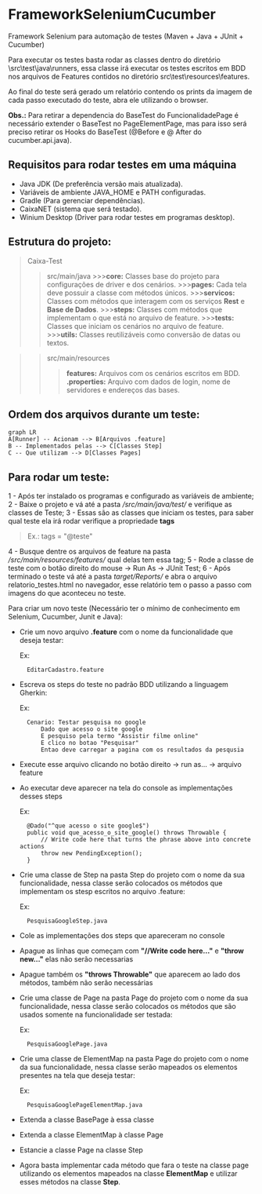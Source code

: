 # FrameworkSeleniumCucumber

Framework Selenium para automação de testes (Maven + Java + JUnit + Cucumber)

Para executar os testes basta rodar as classes dentro do diretório \src\test\java\runners, essa classe irá executar os testes escritos em BDD nos arquivos de Features contidos no diretório src\test\resources\features.

Ao final do teste será gerado um relatório contendo os prints da imagem de cada passo executado do teste, abra ele utilizando o browser.

**Obs.:** Para retirar a dependencia do BaseTest do FuncionalidadePage é necessário extender o BaseTest no PageElementPage, mas para isso será preciso retirar os Hooks do BaseTest (@Before e @ After do cucumber.api.java).

## Requisitos para rodar testes em uma máquina

- Java JDK (De preferência versão mais atualizada).
- Variáveis de ambiente JAVA_HOME e PATH configuradas.
- Gradle (Para gerenciar dependências).
- CaixaNET (sistema que será testado).
- Winium Desktop (Driver para rodar testes em programas desktop).

## Estrutura do projeto:

>Caixa-Test
>>src/main/java
	>>>**core:** Classes base do projeto para configurações de driver e dos cenários.
	>>>**pages:** Cada tela deve possuir a classe com métodos únicos.
	>>>**servicos:** Classes com métodos que interagem com os serviços **Rest** e **Base de Dados**.
	>>>**steps:**  Classes com métodos que implementam o que está no arquivo de feature.
	>>>**tests:** Classes que iniciam os cenários no arquivo de feature.
	>>>**utils:** Classes reutilizáveis como conversão de datas ou textos.

>>src/main/resources
>>>**features:** Arquivos com os cenários escritos em BDD.
>>>**.properties:** Arquivo com dados de login, nome de servidores e endereços das bases.

## Ordem dos arquivos durante um teste:

```mermaid
graph LR
A[Runner] -- Acionam --> B[Arquivos .feature]
B -- Implementados pelas --> C[Classes Step]
C -- Que utilizam --> D[Classes Pages]
```

## Para rodar um teste:

1 - Após ter instalado os programas e configurado as variáveis de ambiente;
2 - Baixe o projeto e vá até a pasta */src/main/java/test/* e verifique as classes de Teste;
3 - Essas são as classes que iniciam os testes, para saber qual teste ela irá rodar verifique a propriedade **tags** 	  
> Ex.: tags = "@teste"

4 - Busque dentre os arquivos de feature na pasta */src/main/resources/features/* qual delas tem essa tag;
5 - Rode a classe de teste com o botão direito do mouse -> Run As -> JUnit Test;
6 - Após terminado o teste vá até a pasta *target/Reports/* e abra o arquivo relatorio_testes.html no navegador, esse relatório tem o passo a passo com imagens do que aconteceu no teste.

Para criar um novo teste (Necessário ter o mínimo de conhecimento em Selenium, Cucumber, Junit e Java):

- Crie um novo arquivo **.feature** com o nome da funcionalidade que deseja testar:

	Ex: 

		EditarCadastro.feature

- Escreva os steps do teste no padrão BDD utilizando a linguagem Gherkin:

	Ex: 
		
		Cenario: Testar pesquisa no google
			Dado que acesso o site google
			E pesquiso pela termo "Assistir filme online"
			E clico no botao "Pesquisar"
			Entao deve carregar a pagina com os resultados da pesqusia
		
- Execute esse arquivo clicando no botão direito -> run as... -> arquivo feature 
- Ao executar deve aparecer na tela do console as implementações desses steps

	Ex:  
	
		@Dado("^que acesso o site google$")
		public void que_acesso_o_site_google() throws Throwable {
	    	// Write code here that turns the phrase above into concrete actions
	    	throw new PendingException();
		}

- Crie uma classe de Step na pasta Step do projeto com o nome da sua funcionalidade, nessa classe serão colocados os métodos que implementam os stesp escritos no arquivo .feature:
	
	Ex: 
		
		PesquisaGoogleStep.java
	
- Cole as implementações dos steps que apareceram no console
- Apague as linhas  que começam com **"//Write code here..."** e **"throw new..."** elas não serão necessarias
- Apague também os **"throws Throwable"** que aparecem ao lado dos métodos, também não serão necessárias

- Crie uma classe de Page na pasta Page do projeto com o nome da sua funcionalidade, nessa classe serão colocados os métodos que são usados somente na funcionalidade  ser testada:

	Ex: 

		PesquisaGooglePage.java
	
- Crie uma classe de ElementMap na pasta Page do projeto com o nome da sua funcionalidade, nessa classe serão mapeados os elementos presentes na tela que deseja testar:

	Ex: 
	
		PesquisaGooglePageElementMap.java
	
- Extenda a classe BasePage à essa classe
- Extenda a classe ElementMap à classe Page
- Estancie a classe Page na classe Step

- Agora basta implementar cada método que fara o teste na classe page utilizando os elementos mapeados na classe **ElementMap** e utilizar esses métodos na classe **Step**.

